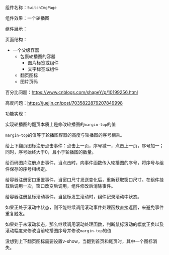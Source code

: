 组件名称：`SwitchImgPage`

组件效果：一个轮播图

组件展示：

页面结构：

* 一个父级容器
  * 包裹轮播图的容器
    * 图片标签或组件
    * 文字标签或组件
  * 翻页图标
  * 图片页码



百分比问题：https://www.cnblogs.com/shapeY/p/10199256.html

高度问题：https://juejin.cn/post/7035822879207849998



功能实现：

实现轮播图的翻页本质上是修改轮播图的`margin-top`的值

`margin-top`的值等于轮播图容器的高度与轮播图的序号相乘。

给上下翻页图标注册点击事件：点击上一页，序号减一，点击上一页，序号加一；同时，序号始终大于0，且小于轮播图的数量。

给页码图片注册点击事件，当点击时，向事件函数传入轮播图的序号，将序号与组件保存的序号相绑定。

给容器注册窗口重置事件，当窗口尺寸发送变化后，重新获取窗口尺寸。在组件挂载后调用一次，窗口改变后调用，组件修改后消除事件。

给容器注册鼠标滚动事件，当鼠标发生滚动时，组件记录滚动中状态。

如果正处于滚动中状态，则不能继续调用滚动事件处理函数直接返回，来避免事件重复触发。

如果处于未滚动状态，那么继续调用滚动处理函数，判断鼠标滚动的幅度正负以及滚动幅度来修改当前轮播图序号并修改`margin-top`的值

没想到上下翻页图标需要设置v-show，当翻到首页和尾页时，其中一个图标消失。
